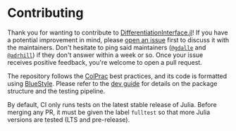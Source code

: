# Contributing

Thank you for wanting to contribute to [DifferentiationInterface.jl](https://github.com/gdalle/DifferentiationInterface.jl)!
If you have a potential improvement in mind, please [open an issue](https://github.com/gdalle/DifferentiationInterface.jl/issues/new/choose) first to discuss it with the maintainers.
Don't hesitate to ping said maintainers ([`@gdalle`](https://github.com/gdalle) and [`@adrhill`](https://github.com/adrhill)) if they don't answer within a week or so.
Once your issue receives positive feedback, you're welcome to open a pull request.

The repository follows the [ColPrac](https://github.com/SciML/ColPrac) best practices, and its code is formatted using [BlueStyle](https://github.com/JuliaDiff/BlueStyle).
Please refer to the [dev guide](https://gdalle.github.io/DifferentiationInterface.jl/DifferentiationInterface/stable/dev_guide/) for details on the package structure and the testing pipeline.

By default, CI only runs tests on the latest stable release of Julia.
Before merging any PR, it must be given the label `fulltest` so that more Julia versions are tested (LTS and pre-release).